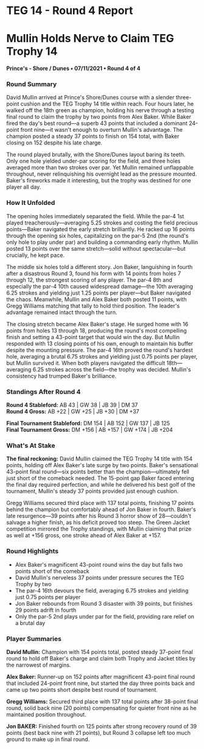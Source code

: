 # TEG 14 - Round 4 Report

# Mullin Holds Nerve to Claim TEG Trophy 14
**Prince's - Shore / Dunes • 07/11/2021 • Round 4 of 4**

### Round Summary

David Mullin arrived at Prince's Shore/Dunes course with a slender three-point cushion and the TEG Trophy 14 title within reach. Four hours later, he walked off the 18th green as champion, holding his nerve through a testing final round to claim the trophy by two points from Alex Baker. While Baker fired the day's best round—a superb 43 points that included a dominant 24-point front nine—it wasn't enough to overturn Mullin's advantage. The champion posted a steady 37 points to finish on 154 total, with Baker closing on 152 despite his late charge.

The round played brutally, with the Shore/Dunes layout baring its teeth. Only one hole yielded under-par scoring for the field, and three holes averaged more than two strokes over par. Yet Mullin remained unflappable throughout, never relinquishing his overnight lead as the pressure mounted. Baker's fireworks made it interesting, but the trophy was destined for one player all day.

### How It Unfolded

The opening holes immediately separated the field. While the par-4 1st played treacherously—averaging 5.25 strokes and costing the field precious points—Baker navigated the early stretch brilliantly. He racked up 16 points through the opening six holes, capitalizing on the par-5 2nd (the round's only hole to play under par) and building a commanding early rhythm. Mullin posted 13 points over the same stretch—solid without spectacular—but crucially, he kept pace.

The middle six holes told a different story. Jon Baker, languishing in fourth after a disastrous Round 3, found his form with 14 points from holes 7 through 12, the strongest scoring of any player. The par-4 8th and especially the par-4 10th caused widespread damage—the 10th averaging 6.25 strokes and yielding just 1.25 points per player—but Baker navigated the chaos. Meanwhile, Mullin and Alex Baker both posted 11 points, with Gregg Williams matching that tally to hold third position. The leader's advantage remained intact through the turn.

The closing stretch became Alex Baker's stage. He surged home with 16 points from holes 13 through 18, producing the round's most compelling finish and setting a 43-point target that would win the day. But Mullin responded with 13 closing points of his own, enough to maintain his buffer despite the mounting pressure. The par-4 16th proved the round's hardest hole, averaging a brutal 6.75 strokes and yielding just 0.75 points per player, but Mullin survived it. When both players navigated the difficult 18th—averaging 6.25 strokes across the field—the trophy was decided. Mullin's consistency had trumped Baker's brilliance.

### Standings After Round 4

**Round 4 Stableford:** AB 43 | GW 38 | JB 39 | DM 37  
**Round 4 Gross:** AB +22 | GW +25 | JB +30 | DM +37

**Final Tournament Stableford:** DM 154 | AB 152 | GW 137 | JB 125  
**Final Tournament Gross:** DM +156 | AB +157 | GW +174 | JB +204

### What's At Stake

**The final reckoning:**
David Mullin claimed the TEG Trophy 14 title with 154 points, holding off Alex Baker's late surge by two points. Baker's sensational 43-point final round—six points better than the champion—ultimately fell just short of the comeback needed. The 15-point gap Baker faced entering the final day required perfection, and while he delivered his best golf of the tournament, Mullin's steady 37 points provided just enough cushion.

Gregg Williams secured third place with 137 total points, finishing 17 points behind the champion but comfortably ahead of Jon Baker in fourth. Baker's late resurgence—39 points after his Round 3 horror show of 28—couldn't salvage a higher finish, as his deficit proved too steep. The Green Jacket competition mirrored the Trophy standings, with Mullin claiming that prize as well at +156 gross, one stroke ahead of Alex Baker at +157.

### Round Highlights
- Alex Baker's magnificent 43-point round wins the day but falls two points short of the comeback
- David Mullin's nerveless 37 points under pressure secures the TEG Trophy by two
- The par-4 16th devours the field, averaging 6.75 strokes and yielding just 0.75 points per player
- Jon Baker rebounds from Round 3 disaster with 39 points, but finishes 29 points adrift in fourth
- Only the par-5 2nd plays under par for the field, providing rare relief on a brutal day

### Player Summaries
**David Mullin:** Champion with 154 points total, posted steady 37-point final round to hold off Baker's charge and claim both Trophy and Jacket titles by the narrowest of margins.

**Alex Baker:** Runner-up on 152 points after magnificent 43-point final round that included 24-point front nine, but started the day three points back and came up two points short despite best round of tournament.

**Gregg Williams:** Secured third place with 137 total points after 38-point final round, solid back nine (20 points) compensating for quieter front nine as he maintained position throughout.

**Jon BAKER:** Finished fourth on 125 points after strong recovery round of 39 points (best back nine with 21 points), but Round 3 collapse left too much ground to make up in final round.


